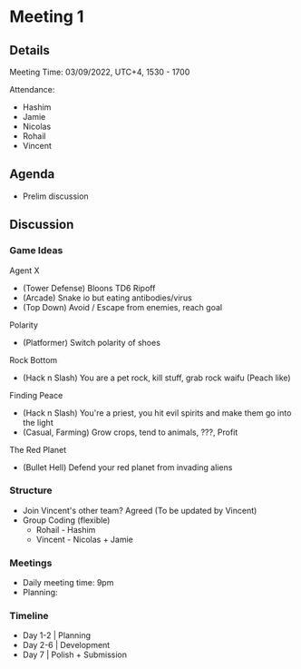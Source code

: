 # Meeting 1

## Details

Meeting Time: 03/09/2022, UTC+4, 1530 - 1700

Attendance:

- Hashim
- Jamie
- Nicolas
- Rohail
- Vincent

## Agenda

- Prelim discussion

## Discussion

### Game Ideas

Agent X

- (Tower Defense) Bloons TD6 Ripoff
- (Arcade) Snake io but eating antibodies/virus
- (Top Down) Avoid / Escape from enemies, reach goal

Polarity

- (Platformer) Switch polarity of shoes

Rock Bottom

- (Hack n Slash) You are a pet rock, kill stuff, grab rock waifu (Peach like)

Finding Peace

- (Hack n Slash) You're a priest, you hit evil spirits and make them go into the light
- (Casual, Farming) Grow crops, tend to animals, ???, Profit

The Red Planet

- (Bullet Hell) Defend your red planet from invading aliens

### Structure

- Join Vincent's other team? Agreed (To be updated by Vincent)
- Group Coding (flexible)
  - Rohail - Hashim
  - Vincent - Nicolas + Jamie

### Meetings

- Daily meeting time: 9pm
- Planning:

### Timeline

- Day 1-2 | Planning
- Day 2-6 | Development
- Day 7 | Polish + Submission
